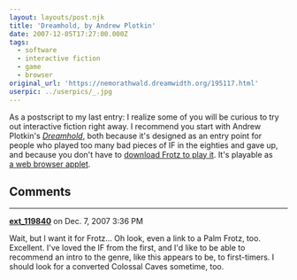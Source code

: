 ```yaml
---
layout: layouts/post.njk
title: 'Dreamhold, by Andrew Plotkin'
date: 2007-12-05T17:27:00.000Z
tags:
  - software
  - interactive fiction
  - game
  - browser
original_url: 'https://nemorathwald.dreamwidth.org/195117.html'
userpic: ../userpics/_.jpg
---
```

As a postscript to my last entry: I realize some of you will be curious to try out interactive fiction right away. I recommend you start with Andrew Plotkin's _[Dreamhold](http://www.eblong.com/zarf/dreamhold.html)_, both because it's designed as an entry point for people who played too many bad pieces of IF in the eighties and gave up, and because you don't have to [download Frotz to play it](http://www.eblong.com/zarf/ftp/dreamhold-frotz.zip). It's playable as [a web browser applet](http://www.eblong.com/zarf/zplet/dreamhold.html).

## Comments

---

**[ext_119840](https://www.dreamwidth.org/users/ext_119840)** on Dec. 7, 2007 3:36 PM

Wait, but I want it for Frotz... Oh look, even a link to a Palm Frotz, too. Excellent. I've loved the IF from the first, and I'd like to be able to recommend an intro to the genre, like this appears to be, to first-timers. I should look for a converted Colossal Caves sometime, too.
